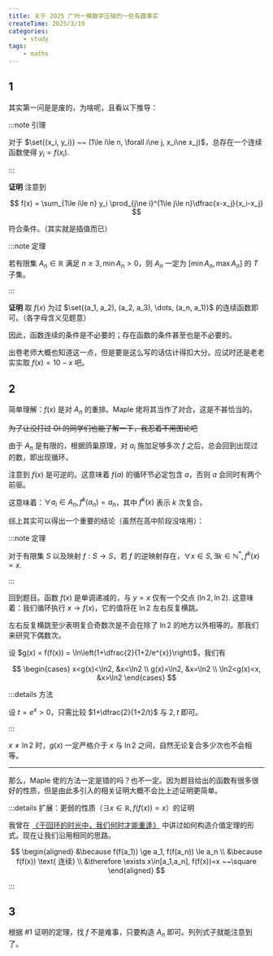 ```yaml
---
title: 关于 2025 广州一模数学压轴的一些有趣事实
createTime: 2025/3/19
categories: 
    - study
tags:
    - maths
---
```


## 1

其实第一问是是废的，为啥呢，且看以下推导：

:::note 引理

对于 $\set{(x_i, y_i)} ~~ (1\le i\le n, \forall i\ne j, x_i\ne x_j)$，总存在一个连续函数使得 $y_i=f(x_i)$.

:::

**证明** 注意到

$$
f(x) = \sum_{1\le i\le n} y_i \prod_{j\ne i}^{1\le j\le n}\dfrac{x-x_j}{x_i-x_j}
$$

符合条件。（其实就是插值而已）

:::note 定理

若有限集 $A_n \in \mathbb{R}$ 满足 $n\ge3, \min A_n>0$，则 $A_n$ 一定为 $[\min A_n, \max A_n]$ 的 $T$ 子集。

:::

**证明** 取 $f(x)$ 为过 $\set{(a_1, a_2), (a_2, a_3), \dots, (a_n, a_1)}$ 的连续函数即可。（各字母含义见题意）  

因此，函数连续的条件是不必要的；存在函数的条件甚至也是不必要的。

出卷老师大概也知道这一点，但是要是这么写的话估计得扣大分。应试时还是老老实实取 $f(x)=10-x$ 吧。

## 2

简单理解：$f(x)$ 是对 $A_n$ 的重排。Maple 佬将其当作了对合，这是不甚恰当的。

~~为了让没打过 OI 的同学们也能了解一下，我忍着不用图论吧~~

由于 $A_n$ 是有限的，根据鸽巢原理，对 $a_i$ 施加足够多次 $f$ 之后，总会回到出现过的数，即出现循环。

注意到 $f(x)$ 是可逆的。这意味着 $f(a)$ 的循环节必定包含 $a$，否则 $a$ 会同时有两个前驱。

这意味着：$\forall a_i \in A_n, f^k(a_n)=a_n$，其中 $f^k(x)$ 表示 $k$ 次复合。

综上其实可以得出一个重要的结论（虽然在高中阶段没啥用）：

:::note 定理

对于有限集 $S$ 以及映射 $f: S \to S$，若 $f$ 的逆映射存在，$\forall x \in S, \exists k \in \mathbb{N}^*, f^k(x)=x$.

:::

回到题目。函数 $f(x)$ 是单调递减的，与 $y=x$ 仅有一个交点 $(\ln2, \ln2)$. 这意味着：我们循环执行 $x \to f(x)$，它的值将在 $\ln2$ 左右反复横跳。

左右反复横跳至少表明复合奇数次是不会在除了 $\ln2$ 的地方以外相等的。那我们来研究下偶数次。

设 $g(x) = f(f(x)) = \ln\left(1+\dfrac{2}{1+2/e^{x}}\right)$，我们有

$$
\begin{cases}
x<g(x)<\ln2, &x<\ln2 \\
g(x)=\ln2, &x=\ln2 \\
\ln2<g(x)<x, &x>\ln2
\end{cases}
$$

:::details 方法

设 $t=e^x>0$，只需比较 $1+\dfrac{2}{1+2/t}$ 与 $2, t$ 即可。

:::

$x\ne\ln2$ 时，$g(x)$ 一定严格介于 $x$ 与 $\ln2$ 之间，自然无论复合多少次也不会相等。

---

那么，Maple 佬的方法一定是错的吗？也不一定。因为题目给出的函数有很多很好的性质，但是由此多引入的相关证明大概不会比上述证明更简单。

:::details 扩展：更弱的性质（$\exists x\in\mathbb{R}, f(f(x)) = x$）的证明

我曾在 [《于回环的时光中，我们何时才能重逢》](/series/FFMP/FFMP-20241025) 中讲过如何构造介值定理的形式。现在让我们沿用相同的思路。

$$
\begin{aligned}
&\because f(f(a_1)) \ge a_1, f(f(a_n)) \le a_n \\
&\because f(f(x)) \text{ 连续} \\
&\therefore \exists x\in[a_1,a_n], f(f(x))=x ~~\square
\end{aligned}
$$

:::

## 3

根据 #1 证明的定理，找 $f$ 不是难事，只要构造 $A_n$ 即可。列列式子就能注意到了。
